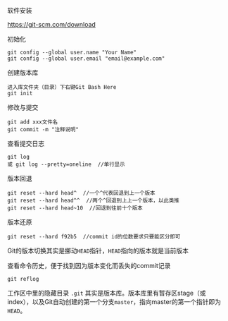 软件安装

https://git-scm.com/download

初始化

```
git config --global user.name "Your Name"
git config --global user.email "email@example.com"
```

创建版本库

```
进入库文件夹（目录）下右键Git Bash Here
git init
```

修改与提交

```
git add xxx文件名
git commit -m "注释说明"
```

查看提交日志

```
git log
或 git log --pretty=oneline  //单行显示
```

版本回退

```
git reset --hard head^  //一个^代表回退到上一个版本
git reset --hard head^^  //两个^回退到上上一个版本，以此类推
git reset --hard head~10  //回退到往前十个版本
```

版本还原

```
git reset --hard f92b5  //commit id的位数要求只要能区分即可
```

Git的版本切换其实是挪动`HEAD`指针，`HEAD`指向的版本就是当前版本

查看命令历史，便于找到因为版本变化而丢失的commit记录

```
git reflog
```



工作区中里的隐藏目录 `.git` 其实是版本库。版本库里有暂存区stage（或index），以及Git自动创建的第一个分支`master`，指向master的第一个指针即为`HEAD`。